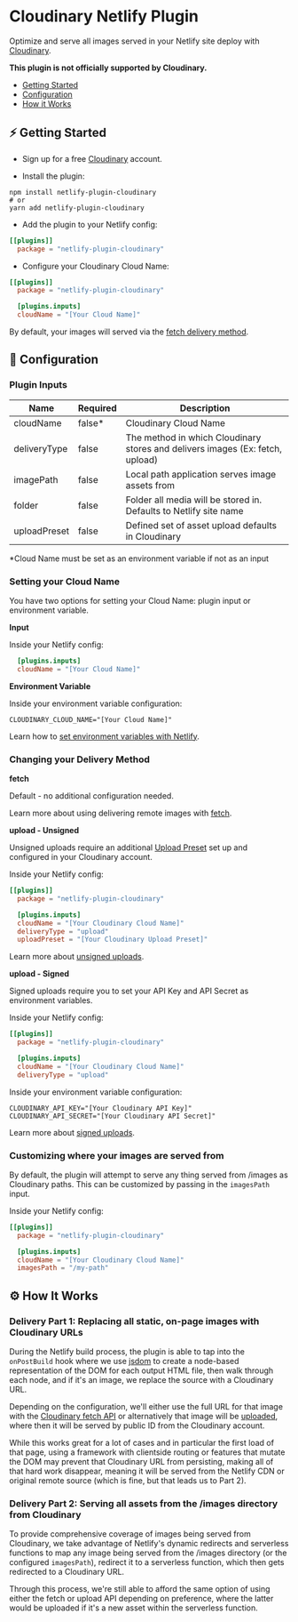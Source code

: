 # Cloudinary Netlify Plugin

Optimize and serve all images served in your Netlify site deploy with [Cloudinary](https://cloudinary.com/).

**This plugin is not officially supported by Cloudinary.**

- [Getting Started](#%EF%B8%8F-getting-started)
- [Configuration](#-configuration)
- [How it Works](#%EF%B8%8F-how-it-works)

## ⚡️ Getting Started

- Sign up for a free [Cloudinary](https://cloudinary.com/) account.

- Install the plugin:

```shell
npm install netlify-plugin-cloudinary
# or
yarn add netlify-plugin-cloudinary
```

- Add the plugin to your Netlify config:

```toml
[[plugins]]
  package = "netlify-plugin-cloudinary"
```

- Configure your Cloudinary Cloud Name:

```toml
[[plugins]]
  package = "netlify-plugin-cloudinary"

  [plugins.inputs]
  cloudName = "[Your Cloud Name]"
```

By default, your images will served via the [fetch delivery method](https://cloudinary.com/documentation/fetch_remote_images).

## 🧰 Configuration

### Plugin Inputs

| Name            | Required | Description |
|-----------------|----------|-------------|
| cloudName       | false*   | Cloudinary Cloud Name |
| deliveryType    | false    | The method in which Cloudinary stores and delivers images (Ex: fetch, upload) |
| imagePath       | false    | Local path application serves image assets from |
| folder          | false    | Folder all media will be stored in. Defaults to Netlify site name |
| uploadPreset    | false    | Defined set of asset upload defaults in Cloudinary |

*Cloud Name must be set as an environment variable if not as an input

### Setting your Cloud Name

You have two options for setting your Cloud Name: plugin input or environment variable.

**Input**

Inside your Netlify config:

```toml
  [plugins.inputs]
  cloudName = "[Your Cloud Name]"
```

**Environment Variable**

Inside your environment variable configuration:

```
CLOUDINARY_CLOUD_NAME="[Your Cloud Name]"
```

Learn how to [set environment variables with Netlify](https://docs.netlify.com/configure-builds/environment-variables/).

### Changing your Delivery Method

**fetch**

Default - no additional configuration needed.

Learn more about using delivering remote images with [fetch](https://cloudinary.com/documentation/fetch_remote_images).

**upload - Unsigned**

Unsigned uploads require an additional [Upload Preset](https://cloudinary.com/documentation/upload_presets) set up and configured in your Cloudinary account.

Inside your Netlify config:

```toml
[[plugins]]
  package = "netlify-plugin-cloudinary"

  [plugins.inputs]
  cloudName = "[Your Cloudinary Cloud Name]"
  deliveryType = "upload"
  uploadPreset = "[Your Cloudinary Upload Preset]"
```

Learn more about [unsigned uploads](https://cloudinary.com/documentation/upload_images#unsigned_upload).

**upload - Signed**

Signed uploads require you to set your API Key and API Secret as environment variables.

Inside your Netlify config:

```toml
[[plugins]]
  package = "netlify-plugin-cloudinary"

  [plugins.inputs]
  cloudName = "[Your Cloudinary Cloud Name]"
  deliveryType = "upload"
```

Inside your environment variable configuration:

```
CLOUDINARY_API_KEY="[Your Cloudinary API Key]"
CLOUDINARY_API_SECRET="[Your Cloudinary API Secret]"
```

Learn more about [signed uploads](https://cloudinary.com/documentation/upload_images#uploading_assets_to_the_cloud).

### Customizing where your images are served from

By default, the plugin will attempt to serve any thing served from /images as Cloudinary paths. This can be customized by passing in the `imagesPath` input.

Inside your Netlify config:

```toml
[[plugins]]
  package = "netlify-plugin-cloudinary"

  [plugins.inputs]
  cloudName = "[Your Cloudinary Cloud Name]"
  imagesPath = "/my-path"
```

## ⚙️ How It Works

### Delivery Part 1: Replacing all static, on-page images with Cloudinary URLs

During the Netlify build process, the plugin is able to tap into the `onPostBuild` hook where we use [jsdom](https://github.com/jsdom/jsdom) to create a node-based representation of the DOM for each output HTML file, then walk through each node, and if it's an image, we replace the source with a Cloudinary URL.

Depending on the configuration, we'll either use the full URL for that image with the [Cloudinary fetch API](https://cloudinary.com/documentation/fetch_remote_images) or alternatively that image will be [uploaded](https://cloudinary.com/documentation/upload_images), where then it will be served by public ID from the Cloudinary account.

While this works great for a lot of cases and in particular the first load of that page, using a framework with clientside routing or features that mutate the DOM may prevent that Cloudinary URL from persisting, making all of that hard work disappear, meaning it will be served from the Netlify CDN or original remote source (which is fine, but that leads us to Part 2).

### Delivery Part 2: Serving all assets from the /images directory from Cloudinary

To provide comprehensive coverage of images being served from Cloudinary, we take advantage of Netlify's dynamic redirects and serverless functions to map any image being served from the /images directory (or the configured `imagesPath`), redirect it to a serverless function, which then gets redirected to a Cloudinary URL.

Through this process, we're still able to afford the same option of using either the fetch or upload API depending on preference, where the latter would be uploaded if it's a new asset within the serverless function.
